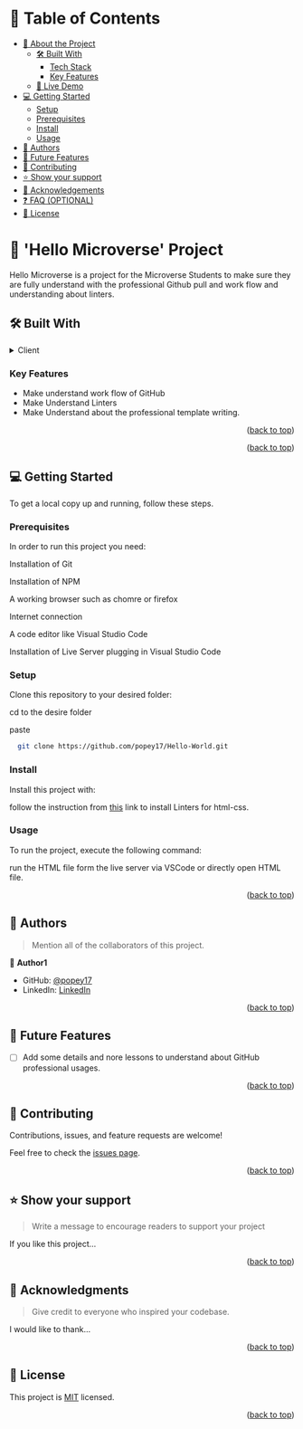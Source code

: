 <!-- TABLE OF CONTENTS -->

# 📗 Table of Contents

- [📖 About the Project](#about-project)
  - [🛠 Built With](#built-with)
    - [Tech Stack](#tech-stack)
    - [Key Features](#key-features)
  - [🚀 Live Demo](#live-demo)
- [💻 Getting Started](#getting-started)
  - [Setup](#setup)
  - [Prerequisites](#prerequisites)
  - [Install](#install)
  - [Usage](#usage)
- [👥 Authors](#authors)
- [🔭 Future Features](#future-features)
- [🤝 Contributing](#contributing)
- [⭐️ Show your support](#support)
- [🙏 Acknowledgements](#acknowledgements)
- [❓ FAQ (OPTIONAL)](#faq)
- [📝 License](#license)

<!-- PROJECT DESCRIPTION -->

# 📖 'Hello Microverse' Project <a name="about-project"></a>

Hello Microverse is a project for the Microverse Students to make sure they are fully understand with the professional Github pull and work flow and understanding about linters.

## 🛠 Built With <a name="built-with"></a>

<details>
  <summary>Client</summary>
  <ul>
    <li><a href="">HTML</a></li>
    <li><a href="">CSS</a></li>
  </ul>
</details>


### Key Features <a name="key-features"></a>

- Make understand work flow of GitHub
- Make Understand Linters
- Make Understand about the professional template writing.

<p align="right">(<a href="#readme-top">back to top</a>)</p>

<p align="right">(<a href="#readme-top">back to top</a>)</p>

<!-- GETTING STARTED -->

## 💻 Getting Started <a name="getting-started"></a>

To get a local copy up and running, follow these steps.

### Prerequisites

In order to run this project you need:

  Installation of Git

  Installation of NPM

  A working browser such as chomre or firefox

  Internet connection

  A code editor like Visual Studio Code

  Installation of Live Server plugging in Visual Studio Code

### Setup

Clone this repository to your desired folder:
 
  cd to the desire folder
  
  paste
```sh
  git clone https://github.com/popey17/Hello-World.git
```

### Install

Install this project with:

  follow the instruction from [this](https://github.com/microverseinc/linters-config/tree/master/html-css) link to install Linters for html-css.  

### Usage

To run the project, execute the following command:

  run the HTML file form the live server via VSCode or directly open HTML file.
  
<p align="right">(<a href="#readme-top">back to top</a>)</p>

<!-- AUTHORS -->

## 👥 Authors <a name="authors"></a>

> Mention all of the collaborators of this project.

👤 **Author1**

- GitHub: [@popey17](https://github.com/popey17)
- LinkedIn: [LinkedIn](https://www.linkedin.com/in/aung-myat-kyaw-3214a8220/)

<p align="right">(<a href="#readme-top">back to top</a>)</p>

<!-- FUTURE FEATURES -->

## 🔭 Future Features <a name="future-features"></a>

- [ ] Add some details and nore lessons to understand about GitHub professional usages.

<p align="right">(<a href="#readme-top">back to top</a>)</p>

<!-- CONTRIBUTING -->

## 🤝 Contributing <a name="contributing"></a>

Contributions, issues, and feature requests are welcome!

Feel free to check the [issues page](../../issues/).

<p align="right">(<a href="#readme-top">back to top</a>)</p>

<!-- SUPPORT -->

## ⭐️ Show your support <a name="support"></a>

> Write a message to encourage readers to support your project

If you like this project...

<p align="right">(<a href="#readme-top">back to top</a>)</p>

<!-- ACKNOWLEDGEMENTS -->

## 🙏 Acknowledgments <a name="acknowledgements"></a>

> Give credit to everyone who inspired your codebase.

I would like to thank...

<p align="right">(<a href="#readme-top">back to top</a>)</p>


<!-- LICENSE -->

## 📝 License <a name="license"></a>

This project is [MIT](./LICENSE) licensed.

<p align="right">(<a href="#readme-top">back to top</a>)</p>
